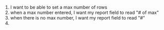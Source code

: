 1. I want to be able to set a max number of rows
2. when a max number entered, I want my report field to read "# of max"
3. when there is no max number, I want my report field to read "#"
4. 
